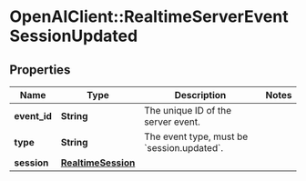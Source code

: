 # OpenAIClient::RealtimeServerEventSessionUpdated

## Properties
Name | Type | Description | Notes
------------ | ------------- | ------------- | -------------
**event_id** | **String** | The unique ID of the server event. | 
**type** | **String** | The event type, must be &#x60;session.updated&#x60;. | 
**session** | [**RealtimeSession**](RealtimeSession.md) |  | 

